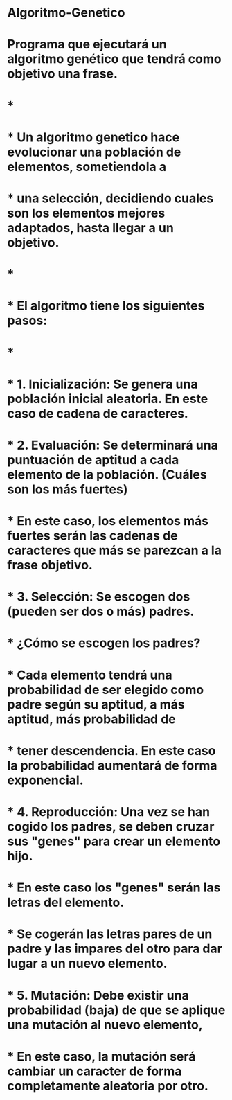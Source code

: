 # Algoritmo-Genetico
#
# Programa que ejecutará un algoritmo genético que tendrá como objetivo una frase.
# * 
# * Un algoritmo genetico hace evolucionar una población de elementos, sometiendola a 
# * una selección, decidiendo cuales son los elementos mejores adaptados, hasta llegar a un objetivo.
# * 
# * El algoritmo tiene los siguientes pasos:
# * 
# *  1. Inicialización: Se genera una población inicial aleatoria. En este caso de cadena de caracteres.
# *  2. Evaluación: Se determinará una puntuación de aptitud a cada elemento de la población. (Cuáles son los más fuertes)
# * 		En este caso, los elementos más fuertes serán las cadenas de caracteres que más se parezcan a la frase objetivo.
# *  3. Selección: Se escogen dos (pueden ser dos o más) padres.
# * 			¿Cómo se escogen los padres?
# * 			Cada elemento tendrá una probabilidad de ser elegido como padre según su aptitud, a más aptitud, más probabilidad de
# * 			tener descendencia. En este caso la probabilidad aumentará de forma exponencial.
# * 	4. Reproducción: Una vez se han cogido los padres, se deben cruzar sus "genes" para crear un elemento hijo.
# * 			En este caso los "genes" serán las letras del elemento.
# * 			Se cogerán las letras pares de un padre y las impares del otro para dar lugar a un nuevo elemento.
# * 	5. Mutación: Debe existir una probabilidad (baja) de que se aplique una mutación al nuevo elemento,
# * 			En este caso, la mutación será cambiar un caracter de forma completamente aleatoria por otro.
